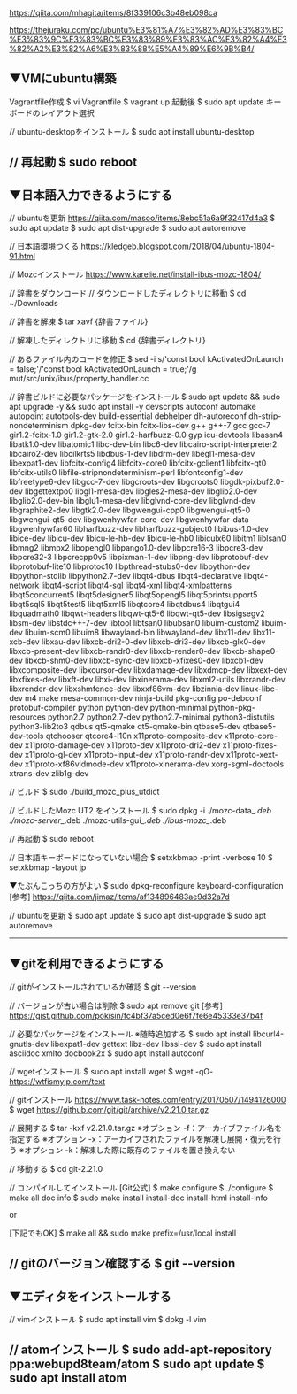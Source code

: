 
https://qiita.com/mhagita/items/8f339106c3b48eb098ca

https://thejuraku.com/pc/ubuntu%E3%81%A7%E3%82%AD%E3%83%BC%E3%83%9C%E3%83%BC%E3%83%89%E3%83%AC%E3%82%A4%E3%82%A2%E3%82%A6%E3%83%88%E5%A4%89%E6%9B%B4/

▼VMにubuntu構築
------------------------------------------------------------------------------------------
Vagrantfile作成
$ vi Vagrantfile
$ vagrant up
起動後
$ sudo apt update
キーボードのレイアウト選択

// ubuntu-desktopをインストール
$ sudo apt install ubuntu-desktop

// 再起動
$ sudo reboot
------------------------------------------------------------------------------------------


▼日本語入力できるようにする
------------------------------------------------------------------------------------------
// ubuntuを更新
https://qiita.com/masoo/items/8ebc51a6a9f32417d4a3
$ sudo apt update
$ sudo apt dist-upgrade
$ sudo apt autoremove

// 日本語環境つくる
https://kledgeb.blogspot.com/2018/04/ubuntu-1804-91.html

// Mozcインストール
https://www.karelie.net/install-ibus-mozc-1804/

// 辞書をダウンロード
// ダウンロードしたディレクトリに移動
$ cd ~/Downloads

// 辞書を解凍
$ tar xavf {辞書ファイル}

// 解凍したディレクトリに移動
$ cd {辞書ディレクトリ}

// あるファイル内のコードを修正
$ sed -i s/'const bool kActivatedOnLaunch = false;'/'const bool kActivatedOnLaunch = true;'/g mut/src/unix/ibus/property_handler.cc

// 辞書ビルドに必要なパッケージをインストール
$ sudo apt update && sudo apt upgrade -y && sudo apt install -y devscripts autoconf automake autopoint autotools-dev build-essential debhelper dh-autoreconf dh-strip-nondeterminism dpkg-dev fcitx-bin fcitx-libs-dev g++ g++-7 gcc gcc-7 gir1.2-fcitx-1.0 gir1.2-gtk-2.0 gir1.2-harfbuzz-0.0 gyp icu-devtools libasan4 libatk1.0-dev libatomic1 libc-dev-bin libc6-dev libcairo-script-interpreter2 libcairo2-dev libcilkrts5 libdbus-1-dev libdrm-dev libegl1-mesa-dev libexpat1-dev libfcitx-config4 libfcitx-core0 libfcitx-gclient1 libfcitx-qt0 libfcitx-utils0 libfile-stripnondeterminism-perl libfontconfig1-dev libfreetype6-dev libgcc-7-dev libgcroots-dev libgcroots0 libgdk-pixbuf2.0-dev libgettextpo0 libgl1-mesa-dev libgles2-mesa-dev libglib2.0-dev libglib2.0-dev-bin libglu1-mesa-dev libglvnd-core-dev libglvnd-dev libgraphite2-dev libgtk2.0-dev libgwengui-cpp0 libgwengui-qt5-0 libgwengui-qt5-dev libgwenhywfar-core-dev libgwenhywfar-data libgwenhywfar60 libharfbuzz-dev libharfbuzz-gobject0 libibus-1.0-dev libice-dev libicu-dev libicu-le-hb-dev libicu-le-hb0 libiculx60 libitm1 liblsan0 libmng2 libmpx2 libopengl0 libpango1.0-dev libpcre16-3 libpcre3-dev libpcre32-3 libpcrecpp0v5 libpixman-1-dev libpng-dev libprotobuf-dev libprotobuf-lite10 libprotoc10 libpthread-stubs0-dev libpython-dev libpython-stdlib libpython2.7-dev libqt4-dbus libqt4-declarative libqt4-network libqt4-script libqt4-sql libqt4-xml libqt4-xmlpatterns libqt5concurrent5 libqt5designer5 libqt5opengl5 libqt5printsupport5 libqt5sql5 libqt5test5 libqt5xml5 libqtcore4 libqtdbus4 libqtgui4 libquadmath0 libqwt-headers libqwt-qt5-6 libqwt-qt5-dev libsigsegv2 libsm-dev libstdc++-7-dev libtool libtsan0 libubsan0 libuim-custom2 libuim-dev libuim-scm0 libuim8 libwayland-bin libwayland-dev libx11-dev libx11-xcb-dev libxau-dev libxcb-dri2-0-dev libxcb-dri3-dev libxcb-glx0-dev libxcb-present-dev libxcb-randr0-dev libxcb-render0-dev libxcb-shape0-dev libxcb-shm0-dev libxcb-sync-dev libxcb-xfixes0-dev libxcb1-dev libxcomposite-dev libxcursor-dev libxdamage-dev libxdmcp-dev libxext-dev libxfixes-dev libxft-dev libxi-dev libxinerama-dev libxml2-utils libxrandr-dev libxrender-dev libxshmfence-dev libxxf86vm-dev libzinnia-dev linux-libc-dev m4 make mesa-common-dev ninja-build pkg-config po-debconf protobuf-compiler python python-dev python-minimal python-pkg-resources python2.7 python2.7-dev python2.7-minimal python3-distutils python3-lib2to3 qdbus qt5-qmake qt5-qmake-bin qtbase5-dev qtbase5-dev-tools qtchooser qtcore4-l10n x11proto-composite-dev x11proto-core-dev x11proto-damage-dev x11proto-dev x11proto-dri2-dev x11proto-fixes-dev x11proto-gl-dev x11proto-input-dev x11proto-randr-dev x11proto-xext-dev x11proto-xf86vidmode-dev x11proto-xinerama-dev xorg-sgml-doctools xtrans-dev zlib1g-dev

// ビルド
$ sudo ./build_mozc_plus_utdict

// ビルドしたMozc UT2 をインストール
$ sudo dpkg -i ./mozc-data_*.deb ./mozc-server_*.deb ./mozc-utils-gui_*.deb ./ibus-mozc_*.deb

// 再起動
$ sudo reboot

// 日本語キーボードになっていない場合
$ setxkbmap -print -verbose 10
$ setxkbmap -layout jp

▼たぶんこっちの方がよい
$ sudo dpkg-reconfigure keyboard-configuration
[参考]
https://qiita.com/jimaz/items/af134896483ae9d32a7d

// ubuntuを更新
$ sudo apt update
$ sudo apt dist-upgrade
$ sudo apt autoremove

------------------------------------------------------------------------------------------


▼gitを利用できるようにする
------------------------------------------------------------------------------------------
// gitがインストールされているか確認
$ git --version

// バージョンが古い場合は削除
$ sudo apt remove git
[参考]
https://gist.github.com/pokisin/fc4bf37a5ced0e6f7fe6e45333e37b4f

// 必要なパッケージをインストール
※随時追加する
$ sudo apt install libcurl4-gnutls-dev libexpat1-dev gettext libz-dev libssl-dev
$ sudo apt install asciidoc xmlto docbook2x
$ sudo apt install autoconf

// wgetインストール
$ sudo apt install wget
$ wget -qO- https://wtfismyip.com/text

// gitインストール
https://www.task-notes.com/entry/20170507/1494126000
$ wget https://github.com/git/git/archive/v2.21.0.tar.gz

// 展開する
$ tar -kxf v2.21.0.tar.gz
    ※オプション -f：アーカイブファイル名を指定する
    ※オプション -x：アーカイブされたファイルを解凍し展開・復元を行う
    ※オプション -k：解凍した際に既存のファイルを置き換えない

// 移動する
$ cd git-2.21.0

// コンパイルしてインストール
[Git公式]
$ make configure
$ ./configure
$ make all doc info
$ sudo make install install-doc install-html install-info

or

[下記でもOK]
$ make all && sudo make prefix=/usr/local install

// gitのバージョン確認する
$ git --version
------------------------------------------------------------------------------------------


▼エディタをインストールする
------------------------------------------------------------------------------------------
// vimインストール
$ sudo apt install vim
$ dpkg -l vim

// atomインストール
$ sudo add-apt-repository ppa:webupd8team/atom
$ sudo apt update
$ sudo apt install atom
------------------------------------------------------------------------------------------



